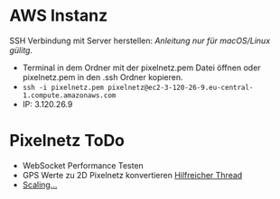 # AWS Instanz

SSH Verbindung mit Server herstellen:
*Anleitung nur für macOS/Linux gülitg.*
- Terminal in dem Ordner mit der pixelnetz.pem Datei öffnen oder pixelnetz.pem in den .ssh Ordner kopieren.
- `ssh -i pixelnetz.pem pixelnetz@ec2-3-120-26-9.eu-central-1.compute.amazonaws.com`
- IP: 3.120.26.9

# Pixelnetz ToDo

- WebSocket Performance Testen
- GPS Werte zu 2D Pixelnetz konvertieren [Hilfreicher Thread](https://stackoverflow.com/questions/2651099/convert-long-lat-to-pixel-x-y-on-a-given-picture)
- [Scaling...](https://blog.jayway.com/2015/04/13/600k-concurrent-websocket-connections-on-aws-using-node-js/)
